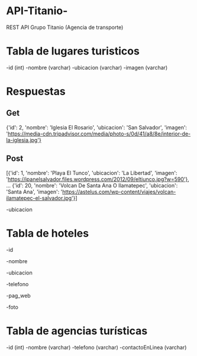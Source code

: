 # API-Titanio-
REST API Grupo Titanio (Agencia de transporte)

# Tabla de lugares turisticos
-id (int)
-nombre (varchar)
-ubicacion (varchar)
-imagen (varchar)

# Respuestas
## Get
  {'id': 2, 'nombre': 'Iglesia El Rosario', 'ubicacion': 'San Salvador', 'imagen': 'https://media-cdn.tripadvisor.com/media/photo-s/0d/41/a8/8e/interior-de-la-iglesia.jpg'}
## Post
  [{'id': 1, 'nombre': 'Playa El Tunco', 'ubicacion': 'La Libertad', 'imagen': 'https://ipanelsalvador.files.wordpress.com/2012/09/eltiunco.jpg?w=590'}, ... {'id': 20, 'nombre': 'Volcan De Santa Ana O Ilamatepec', 'ubicacion': 'Santa Ana', 'imagen': 'https://astelus.com/wp-content/viajes/volcan-ilamatepec-el-salvador.jpg'}]

-ubicacion

# Tabla de hoteles
-id

-nombre

-ubicacion

-telefono

-pag_web

-foto
# Tabla de agencias turísticas
-id (int)
-nombre (varchar)
-telefono (varchar)
-contactoEnLinea (varchar)
